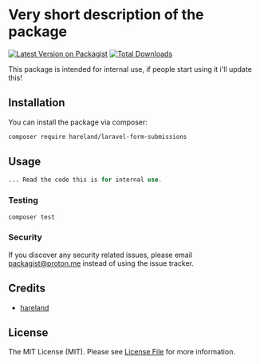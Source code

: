 # Very short description of the package

[![Latest Version on Packagist](https://img.shields.io/packagist/v/hareland/laravel-form-submissions.svg?style=flat-square)](https://packagist.org/packages/hareland/laravel-form-submissions)
[![Total Downloads](https://img.shields.io/packagist/dt/hareland/laravel-form-submissions.svg?style=flat-square)](https://packagist.org/packages/hareland/laravel-form-submissions)

This package is intended for internal use, if people start using it i'll update this!

## Installation

You can install the package via composer:

```bash
composer require hareland/laravel-form-submissions
```

## Usage

```php
... Read the code this is for internal use.
```

### Testing

```bash
composer test
```

[//]: # (### Changelog)

[//]: # ()
[//]: # (Please see [CHANGELOG]&#40;CHANGELOG.md&#41; for more information what has changed recently.)

[//]: # (## Contributing)

[//]: # ()
[//]: # (Please see [CONTRIBUTING]&#40;CONTRIBUTING.md&#41; for details.)

### Security

If you discover any security related issues, please email packagist@proton.me instead of using the issue tracker.

## Credits

-   [hareland](https://github.com/hareland)

## License

The MIT License (MIT). Please see [License File](LICENSE.md) for more information.
